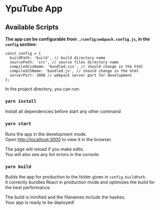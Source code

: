 # YpuTube App
## Available Scripts

**The app can be configurable from `./config/webpack.config.js`, in the `config` section:**
```react
const config = {
  buildPath: 'build', // build directory name
  sourcePath: 'src', // source files directory name
  compiledCssName: 'bundled.css', // should change in the html
  compiledJSName: 'bundled.js', // should change in the html
  serverPort: 3000 // webpack server port for development
};
```

In the project directory, you can run:

### `yarn install`
Install all dependencies before start any other command

### `yarn start`

Runs the app in the development mode.<br>
Open [http://localhost:3000](http://localhost:3000) to view it in the browser.

The page will reload if you make edits.<br>
You will also see any lint errors in the console.

### `yarn build`

Builds the app for production to the folder given in `config.buildPath`.<br>
It correctly bundles React in production mode and optimizes the build for the best performance.

The build is minified and the filenames include the hashes.<br>
Your app is ready to be deployed!

